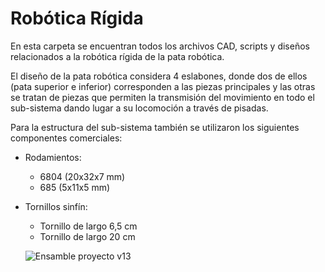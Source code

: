 # Robótica Rígida

En esta carpeta se encuentran todos los archivos CAD, scripts y diseños relacionados a la robótica rígida de la pata robótica.

El diseño de la pata robótica considera 4 eslabones, donde dos de ellos (pata superior e inferior) corresponden a las piezas principales y las otras se tratan de piezas que permiten la transmisión del movimiento en todo el sub-sistema dando lugar a su locomoción a través de pisadas.

Para la estructura del sub-sistema también se utilizaron los siguientes componentes comerciales:
- Rodamientos:
  - 6804 (20x32x7 mm)
  - 685 (5x11x5 mm)
- Tornillos sinfín:
  - Tornillo de largo 6,5 cm
  - Tornillo de largo 20 cm
 
  ![Ensamble proyecto v13](https://github.com/user-attachments/assets/4ec2587b-2c1a-41ef-a2e6-e337393bfd31)


